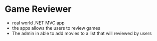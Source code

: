# Game Reviewer

- real world .NET MVC app
- the apps allows the users to review games 
- The admin in able to add movies to a list that will reviewed by users